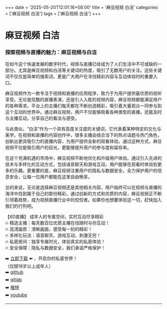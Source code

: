 +++
date = '2025-05-20T12:01:16+08:00'
title = '麻豆视频 白洁'
categories = ['麻豆视频 白洁']
tags = ['麻豆视频 白洁']
+++

# 麻豆视频 白洁

### 探索视频与直播的魅力：麻豆视频与白洁

在如今这个快速发展的数字时代，视频与直播已经成为了人们生活中不可或缺的一部分。尤其是麻豆视频和白洁等关键词的热度，吸引了无数用户的关注。这些关键词不仅仅是简单的搜索词，更是广大用户在寻找精彩内容与互动体验时的重要入口。

麻豆视频作为一款专注于视频和直播的应用程序，致力于为用户提供最优质的视听享受。无论是炫酷的直播表演，还是引人入胜的视频内容，麻豆视频都能满足用户的各种需求。平台上的主播们每天都在不断创造精彩，吸引着大量观众一同参与到这个互动的世界中。通过麻豆视频，用户不仅能够观看各种类型的直播，还能及时与主播互动，分享自己的看法与感受。

与此类似，“白洁”作为一个具有高度关注度的关键词，它代表着某种特定的文化与美学。在视频和直播的内容创作中，很多主播会结合当下的热点话题与热门角色，创新出更具吸引力的直播内容，为用户提供全新的观看体验。通过这种方式，麻豆视频不仅能吸引用户的目光，更能够提升用户的参与度和留存率。

在这个充满机遇的市场中，麻豆视频不断地优化和升级用户体验。通过引入先进的技术与多样化的互动方式，包括语音聊天和游戏互动，用户能够在观看时体验到更多的乐趣。更重要的是，麻豆视频注重用户的隐私与数据安全，全力保护用户的信息安全，让每一位用户都能在这里自由畅享。

总的来说，无论是选择麻豆视频还是其他相关内容，用户始终可以在视频与直播的海洋中找到属于自己的那份精彩。通过创新的方式和优质的内容，麻豆视频正不断引领着趋势，成为视频直播行业中的佼佼者。如果你也想要体验这一切，赶快加入我们的行列吧。

【6D直播】
成年人的专属空间，实时互动尽享精彩  
🔥 精选主播：每天数百位优质主播在线随时与你互动！  
🔥 高清画质：清晰画面，感受每一刻的精彩！  
🔥 多样化玩法：语音聊天、游戏互动，刺激无穷！  
🔥 私密房间：独享专属时光，体验真实的私密体验！  
🔥 安全保障：隐私与数据安全，我们承诺严格保护！  

➡️ [立即下载](https://down123.s3.ap-east-1.amazonaws.com/index.html?channelCode=blog) ⬅️ ，开启你的私密世界！  
（仅限18岁以上成年人）  
➡️ [github](https://aldult-live.github.io/)  
➡️ [gitlab](https://seo-09598d.gitlab.io/)  
➡️ [推特](https://x.com/wegame33)  
➡️ [youtube](https://www.youtube.com/@6Dlive)  

---

